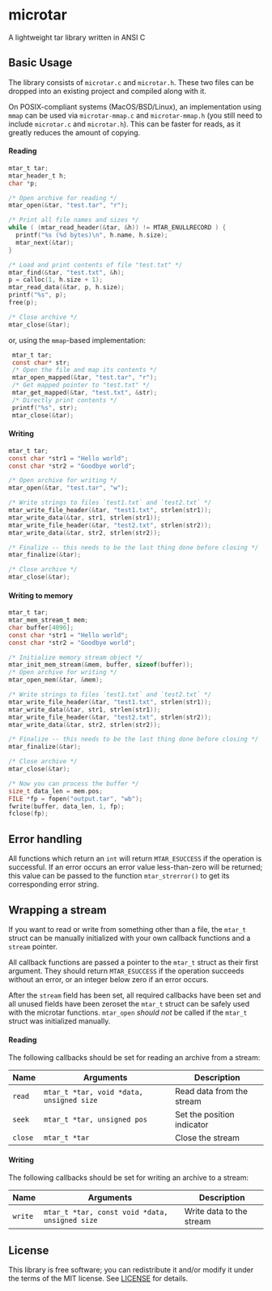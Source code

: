 # microtar
A lightweight tar library written in ANSI C


## Basic Usage
The library consists of `microtar.c` and `microtar.h`. These two files can be
dropped into an existing project and compiled along with it.

On POSIX-compliant systems (MacOS/BSD/Linux), an implementation using `mmap` 
can be used via `microtar-mmap.c` and `microtar-mmap.h` 
(you still need to include `microtar.c` and `microtar.h`). This can be 
faster for reads, as it greatly reduces the amount of copying.

#### Reading
```c
mtar_t tar;
mtar_header_t h;
char *p;

/* Open archive for reading */
mtar_open(&tar, "test.tar", "r");

/* Print all file names and sizes */
while ( (mtar_read_header(&tar, &h)) != MTAR_ENULLRECORD ) {
  printf("%s (%d bytes)\n", h.name, h.size);
  mtar_next(&tar);
}

/* Load and print contents of file "test.txt" */
mtar_find(&tar, "test.txt", &h);
p = calloc(1, h.size + 1);
mtar_read_data(&tar, p, h.size);
printf("%s", p);
free(p);

/* Close archive */
mtar_close(&tar);
```

or, using the `mmap`-based implementation:

```c
 mtar_t tar;
 const char* str;
 /* Open the file and map its contents */
 mtar_open_mapped(&tar, "test.tar", "r");
 /* Get mapped pointer to "test.txt" */
 mtar_get_mapped(&tar, "test.txt", &str);
 /* Directly print contents */
 printf("%s", str);
 mtar_close(&tar);
```

#### Writing
```c
mtar_t tar;
const char *str1 = "Hello world";
const char *str2 = "Goodbye world";

/* Open archive for writing */
mtar_open(&tar, "test.tar", "w");

/* Write strings to files `test1.txt` and `test2.txt` */
mtar_write_file_header(&tar, "test1.txt", strlen(str1));
mtar_write_data(&tar, str1, strlen(str1));
mtar_write_file_header(&tar, "test2.txt", strlen(str2));
mtar_write_data(&tar, str2, strlen(str2));

/* Finalize -- this needs to be the last thing done before closing */
mtar_finalize(&tar);

/* Close archive */
mtar_close(&tar);
```


#### Writing to memory
```c
mtar_t tar;
mtar_mem_stream_t mem;
char buffer[4096];
const char *str1 = "Hello world";
const char *str2 = "Goodbye world";

/* Initialize memory stream object */
mtar_init_mem_stream(&mem, buffer, sizeof(buffer));
/* Open archive for writing */
mtar_open_mem(&tar, &mem);

/* Write strings to files `test1.txt` and `test2.txt` */
mtar_write_file_header(&tar, "test1.txt", strlen(str1));
mtar_write_data(&tar, str1, strlen(str1));
mtar_write_file_header(&tar, "test2.txt", strlen(str2));
mtar_write_data(&tar, str2, strlen(str2));

/* Finalize -- this needs to be the last thing done before closing */
mtar_finalize(&tar);

/* Close archive */
mtar_close(&tar);

/* Now you can process the buffer */
size_t data_len = mem.pos;
FILE *fp = fopen("output.tar", "wb");
fwrite(buffer, data_len, 1, fp);
fclose(fp);
```


## Error handling
All functions which return an `int` will return `MTAR_ESUCCESS` if the operation
is successful. If an error occurs an error value less-than-zero will be
returned; this value can be passed to the function `mtar_strerror()` to get its
corresponding error string.


## Wrapping a stream
If you want to read or write from something other than a file, the `mtar_t`
struct can be manually initialized with your own callback functions and a
`stream` pointer.

All callback functions are passed a pointer to the `mtar_t` struct as their
first argument. They should return `MTAR_ESUCCESS` if the operation succeeds
without an error, or an integer below zero if an error occurs.

After the `stream` field has been set, all required callbacks have been set and
all unused fields have been zeroset the `mtar_t` struct can be safely used with
the microtar functions. `mtar_open` *should not* be called if the `mtar_t`
struct was initialized manually.

#### Reading
The following callbacks should be set for reading an archive from a stream:

Name    | Arguments                                | Description
--------|------------------------------------------|---------------------------
`read`  | `mtar_t *tar, void *data, unsigned size` | Read data from the stream
`seek`  | `mtar_t *tar, unsigned pos`              | Set the position indicator
`close` | `mtar_t *tar`                            | Close the stream

#### Writing
The following callbacks should be set for writing an archive to a stream:

Name    | Arguments                                      | Description
--------|------------------------------------------------|---------------------
`write` | `mtar_t *tar, const void *data, unsigned size` | Write data to the stream


## License
This library is free software; you can redistribute it and/or modify it under
the terms of the MIT license. See [LICENSE](LICENSE) for details.
